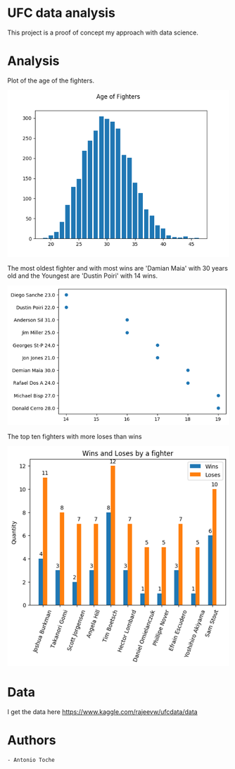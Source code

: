 # UFC data analysis

This project is a proof of concept my approach with data science. 


# Analysis

Plot of the age of the fighters.

![Age media](https://github.com/antoniott15/ufcDataAnalisys/blob/master/plots/ageOfFigthers.png)

The most oldest fighter and with most wins are 'Damian Maia' with 30 years old and the Youngest are 'Dustin Poiri' with 14 wins.

![YoungestOldest](https://github.com/antoniott15/ufcDataAnalisys/blob/master/plots/mostOld.png)

The top ten fighters with more loses than wins

![MoreLoses](https://github.com/antoniott15/ufcDataAnalisys/blob/master/plots/losest.png)

# Data 

I get the data here https://www.kaggle.com/rajeevw/ufcdata/data

# Authors
    - Antonio Toche
